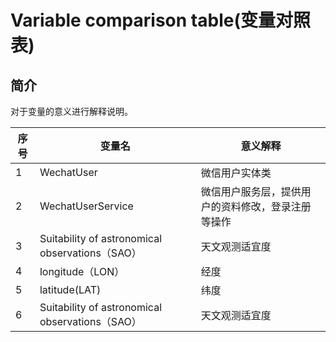 # Variable comparison table(变量对照表)

## 简介
对于变量的意义进行解释说明。

| 序号 | 变量名 | 意义解释 |
| ------ | ------ | ------ |
|1| WechatUser | 微信用户实体类 |
|2| WechatUserService | 微信用户服务层，提供用户的资料修改，登录注册等操作 |
|3| Suitability of astronomical observations（SAO） | 天文观测适宜度 |
|4| longitude（LON） | 经度 |
|5| latitude(LAT) | 纬度 |
|6| Suitability of astronomical observations（SAO） | 天文观测适宜度 |



